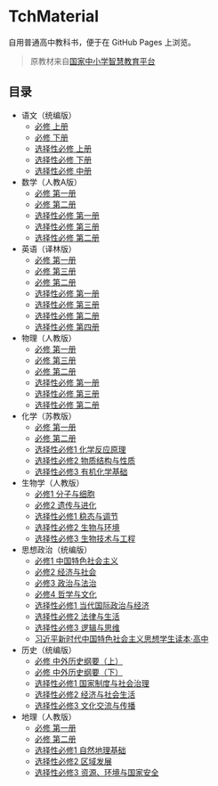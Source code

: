# TchMaterial

自用普通高中教科书，便于在 GitHub Pages 上浏览。

> 原教材来自[国家中小学智慧教育平台](https://basic.smartedu.cn/tchMaterial)

## 目录
- 语文（统编版）
    - [必修 上册](语文/必修%20上册.pdf)
    - [必修 下册](语文/必修%20下册.pdf)
    - [选择性必修 上册](语文/选择性必修%20上册.pdf)
    - [选择性必修 下册](语文/选择性必修%20下册.pdf)
    - [选择性必修 中册](语文/选择性必修%20中册.pdf)
- 数学（人教A版）
    - [必修 第一册](数学/必修%20第一册.pdf)
    - [必修 第二册](数学/必修%20第二册.pdf)
    - [选择性必修 第一册](数学/选择性必修%20第一册.pdf)
    - [选择性必修 第三册](数学/选择性必修%20第三册.pdf)
    - [选择性必修 第二册](数学/选择性必修%20第二册.pdf)
- 英语（译林版）
    - [必修 第一册](英语/必修%20第一册.pdf)
    - [必修 第三册](英语/必修%20第三册.pdf)
    - [必修 第二册](英语/必修%20第二册.pdf)
    - [选择性必修 第一册](英语/选择性必修%20第一册.pdf)
    - [选择性必修 第三册](英语/选择性必修%20第三册.pdf)
    - [选择性必修 第二册](英语/选择性必修%20第二册.pdf)
    - [选择性必修 第四册](英语/选择性必修%20第四册.pdf)
- 物理（人教版）
    - [必修 第一册](物理/必修%20第一册.pdf)
    - [必修 第三册](物理/必修%20第三册.pdf)
    - [必修 第二册](物理/必修%20第二册.pdf)
    - [选择性必修 第一册](物理/选择性必修%20第一册.pdf)
    - [选择性必修 第三册](物理/选择性必修%20第三册.pdf)
    - [选择性必修 第二册](物理/选择性必修%20第二册.pdf)
- 化学（苏教版）
    - [必修 第一册](化学/必修%20第一册.pdf)
    - [必修 第二册](化学/必修%20第二册.pdf)
    - [选择性必修1 化学反应原理](化学/选择性必修1%20化学反应原理.pdf)
    - [选择性必修2 物质结构与性质](化学/选择性必修2%20物质结构与性质.pdf)
    - [选择性必修3 有机化学基础](化学/选择性必修3%20有机化学基础.pdf)
- 生物学（人教版）
    - [必修1 分子与细胞](生物学/必修1%20分子与细胞.pdf)
    - [必修2 遗传与进化](生物学/必修2%20遗传与进化.pdf)
    - [选择性必修1 稳态与调节](生物学/选择性必修1%20稳态与调节.pdf)
    - [选择性必修2 生物与环境](生物学/选择性必修2%20生物与环境.pdf)
    - [选择性必修3 生物技术与工程](生物学/选择性必修3%20生物技术与工程.pdf)
- 思想政治（统编版）
    - [必修1 中国特色社会主义](思想政治/必修1%20中国特色社会主义.pdf)
    - [必修2 经济与社会](思想政治/必修2%20经济与社会.pdf)
    - [必修3 政治与法治](思想政治/必修3%20政治与法治.pdf)
    - [必修4 哲学与文化](思想政治/必修4%20哲学与文化.pdf)
    - [选择性必修1 当代国际政治与经济](思想政治/选择性必修1%20当代国际政治与经济.pdf)
    - [选择性必修2 法律与生活](思想政治/选择性必修2%20法律与生活.pdf)
    - [选择性必修3 逻辑与思维](思想政治/选择性必修3%20逻辑与思维.pdf)
    - [习近平新时代中国特色社会主义思想学生读本·高中](思想政治/习近平新时代中国特色社会主义思想学生读本·高中.pdf)
- 历史（统编版）
    - [必修 中外历史纲要（上）](历史/必修%20中外历史纲要（上）.pdf)
    - [必修 中外历史纲要（下）](历史/必修%20中外历史纲要（下）.pdf)
    - [选择性必修1 国家制度与社会治理](历史/选择性必修1%20国家制度与社会治理.pdf)
    - [选择性必修2 经济与社会生活](历史/选择性必修2%20经济与社会生活.pdf)
    - [选择性必修3 文化交流与传播](历史/选择性必修3%20文化交流与传播.pdf)
- 地理（人教版）
    - [必修 第一册](地理/必修%20第一册.pdf)
    - [必修 第二册](地理/必修%20第二册.pdf)
    - [选择性必修1 自然地理基础](地理/选择性必修1%20自然地理基础.pdf)
    - [选择性必修2 区域发展](地理/选择性必修2%20区域发展.pdf)
    - [选择性必修3 资源、环境与国家安全](地理/选择性必修3%20资源、环境与国家安全.pdf)
